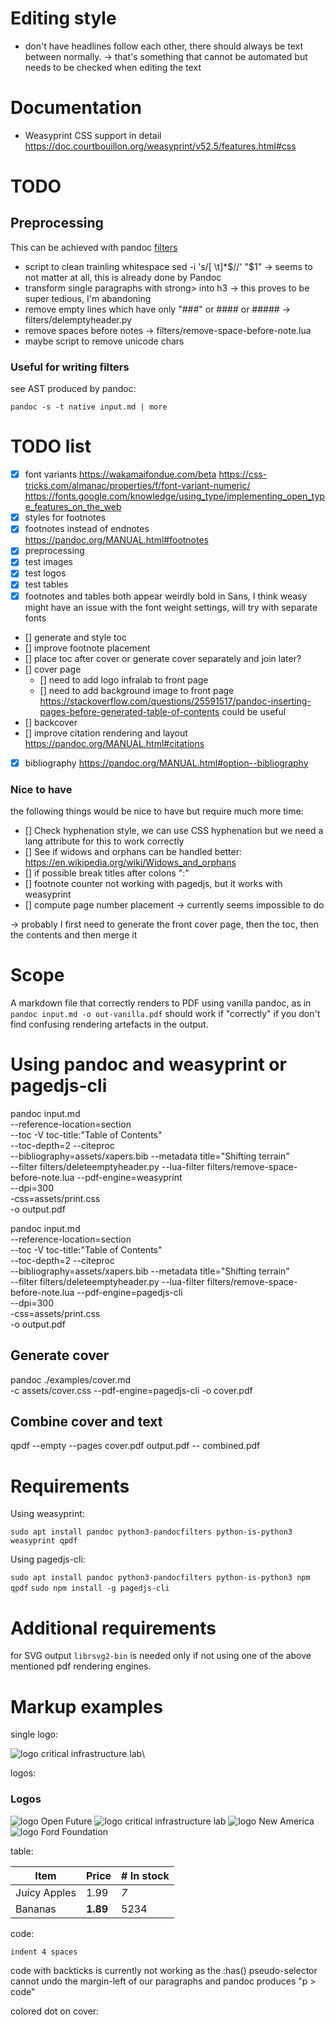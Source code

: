 # Editing style

- don't have headlines follow each other, there should always be text
  between normally. → that's something that cannot be automated but
  needs to be checked when editing the text

# Documentation

* Weasyprint CSS support in detail
  https://doc.courtbouillon.org/weasyprint/v52.5/features.html#css

# TODO

## Preprocessing

This can be achieved with pandoc [filters](https://pandoc.org/filters.html)

- script to clean trainling whitespace
  sed -i 's/[ \t]*$//' "$1"
  → seems to not matter at all, this is already done by Pandoc
- transform single paragraphs with strong> into h3 → this proves to be
  super tedious, I'm abandoning
- remove empty lines which have only "###" or #### or #####
  → filters/delemptyheader.py
- remove spaces before notes
  → filters/remove-space-before-note.lua
- maybe script to remove unicode chars

### Useful for writing filters

see AST produced by pandoc:

 `pandoc -s -t native input.md | more`

# TODO list

- [x] font variants
      https://wakamaifondue.com/beta
      https://css-tricks.com/almanac/properties/f/font-variant-numeric/
      https://fonts.google.com/knowledge/using_type/implementing_open_type_features_on_the_web
- [x] styles for footnotes
- [x] footnotes instead of endnotes
      https://pandoc.org/MANUAL.html#footnotes
- [x] preprocessing
- [x] test images
- [x] test logos
- [x] test tables
- [x] footnotes and tables both appear weirdly bold in Sans, I think
  weasy might have an issue with the font weight settings, will try with
  separate fonts
- [] generate and style toc
- [] improve footnote placement
- [] place toc after cover or generate cover separately and join later?
- [] cover page
  - [] need to add logo infralab to front page
  - [] need to add background image to front page
  https://stackoverflow.com/questions/25591517/pandoc-inserting-pages-before-generated-table-of-contents could be useful
- [] backcover
- [] improve citation rendering and layout
      https://pandoc.org/MANUAL.html#citations
- [x] bibliography
      https://pandoc.org/MANUAL.html#option--bibliography

### Nice to have

the following things would be nice to have but require much more time:

- [] Check hyphenation style, we can use CSS hyphenation but we need a
     lang attribute for this to work correctly
- [] See if widows and orphans can be handled better:
     https://en.wikipedia.org/wiki/Widows_and_orphans
- [] if possible break titles after colons ":"
- [] footnote counter not working with pagedjs, but it works with
     weasyprint
- [] compute page number placement → currently seems impossible to do

→ probably I first need to generate the front cover page, then the toc,
then the contents and then merge it

# Scope

A markdown file that correctly renders to PDF using vanilla pandoc, as
in `pandoc input.md -o out-vanilla.pdf` should work if "correctly" if
you don't find confusing rendering artefacts in the output.

# Using pandoc and weasyprint or pagedjs-cli

pandoc input.md\
       --reference-location=section\
       --toc -V toc-title:"Table of Contents"\
       --toc-depth=2
       --citeproc\
       --bibliography=assets/xapers.bib
       --metadata title="Shifting terrain"\
       --filter filters/deleteemptyheader.py
       --lua-filter filters/remove-space-before-note.lua
       --pdf-engine=weasyprint\
       --dpi=300\
       -css=assets/print.css\
       -o output.pdf

pandoc input.md\
       --reference-location=section\
       --toc -V toc-title:"Table of Contents"\
       --toc-depth=2
       --citeproc\
       --bibliography=assets/xapers.bib
       --metadata title="Shifting terrain"\
       --filter filters/deleteemptyheader.py
       --lua-filter filters/remove-space-before-note.lua
       --pdf-engine=pagedjs-cli\
       --dpi=300\
       -css=assets/print.css\
       -o output.pdf

## Generate cover

pandoc ./examples/cover.md\
       -c assets/cover.css
       --pdf-engine=pagedjs-cli
       -o cover.pdf

## Combine cover and text

qpdf --empty --pages cover.pdf output.pdf -- combined.pdf

# Requirements

Using weasyprint:

  `sudo apt install pandoc python3-pandocfilters python-is-python3 weasyprint qpdf`

Using pagedjs-cli:

  `sudo apt install pandoc python3-pandocfilters python-is-python3 npm qpdf`
  `sudo npm install -g pagedjs-cli`

# Additional requirements

for SVG output `librsvg2-bin` is needed only if not using one of the
above mentioned pdf rendering engines.

# Markup examples

single logo:

![logo critical infrastructure lab](./assets/images/logo-criticalinfralab.svg)\

logos:

  ### Logos

  ![logo Open Future](./assets/images/logo-open-future.svg)
  ![logo critical infrastructure lab](./assets/images/logo-criticalinfralab.svg)
  ![logo New America](./assets/images/logo-new-america.png)
  ![logo Ford Foundation](./assets/images/logo-ford-foundation.svg)

table:

  | Item         | Price     | # In stock |
  |--------------|-----------|------------|
  | Juicy Apples | 1.99      | *7*        |
  | Bananas      | **1.89**  | 5234       |

code:

    indent 4 spaces

code with backticks is currently not working as the :has()
pseudo-selector cannot undo the margin-left of our paragraphs and pandoc
produces "p > code"

colored dot on cover:

<span class="category all"><!-- dot: don't delete the class "category".
possible values: all, environment, geopolitics, standards,
standards-geopolitics, environment-geopolitics, environment-standards
---></span>
